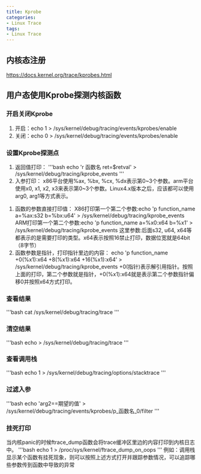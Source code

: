 ```yaml
---
title: Kprobe
categories: 
- Linux Trace
tags:
- Linux Trace
---
```


## 内核态注册
https://docs.kernel.org/trace/kprobes.html

## 用户态使用Kprobe探测内核函数
### 开启关闭Kprobe
1. 开启：echo 1 > /sys/kernel/debug/tracing/events/kprobes/enable
2. 关闭：echo 0 > /sys/kernel/debug/tracing/events/kprobes/enable
### 设置Kprobe探测点
1. 返回值打印：
  '''bash
   echo 'r 函数名 ret=$retval' > /sys/kernel/debug/tracing/kprobe_events
   '''
2. 入参打印：
  x86平台使用%ax, %bx, %cx, %dx表示第0~3个参数。arm平台使用x0, x1, x2, x3来表示第0~3个参数。Linux4.x版本之后，应该都可以使用arg0, arg1等方式表示。
  1) 函数的参数直接打印值：
     X86打印第一个第二个参数:echo 'p function_name a=%ax:s32 b=%bx:u64' > /sys/kernel/debug/tracing/kprobe_events
     ARM打印第一个第二个参数:echo 'p function_name a=%x0:x64 b=%x1' > /sys/kernel/debug/tracing/kprobe_events
     这里参数:后面s32, u64, x64等都表示的是需要打印的类型。x64表示按照16禁止打印，数据位宽就是64bit（8字节）
  2) 函数参数是指针，打印指针里边的内容：
    echo 'p function_name +0(%x1):x64 +8(%x1):x64 +16(%x1):x64' > /sys/kernel/debug/tracing/kprobe_events
    +0(指针)表示解引用指针。按照上面的打印，第二个参数就是指针，+0(%x1):x64就是表示第二个参数指针偏移0并按照x64方式打印。
### 查看结果
'''bash
cat /sys/kernel/debug/tracing/trace
'''

### 清空结果
'''bash
echo > /sys/kernel/debug/tracing/trace
'''
### 查看调用栈
'''bash
echo 1 > /sys/kernel/debug/tracing/options/stacktrace
'''
### 过滤入参
'''bash
echo 'arg2==期望的值' > /sys/kernel/debug/tracing/events/kprobes/p_函数名_0/filter
'''

### 挂死打印
当内核panic的时候ftrace_dump函数会将trace缓冲区里边的内容打印到内核日志中。
'''bash
echo 1 > /proc/sys/kernel/ftrace_dump_on_oops
'''
例如：调用栈显示某个函数有挂死现象，则可以按照上述方式打开并跟踪参数情况，可以追踪哪些参数传到函数中导致的异常


